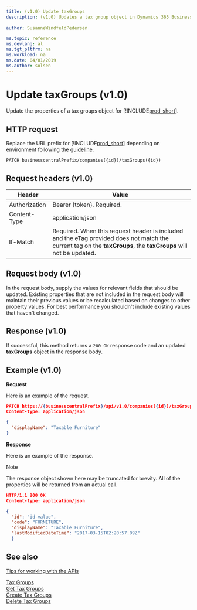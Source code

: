 ```yaml
---
title: (v1.0) Update taxGroups
description: (v1.0) Updates a tax group object in Dynamics 365 Business Central. 
 
author: SusanneWindfeldPedersen

ms.topic: reference
ms.devlang: al
ms.tgt_pltfrm: na
ms.workload: na
ms.date: 04/01/2019
ms.author: solsen
---
```


# Update taxGroups (v1.0)
Update the properties of a tax groups object for [!INCLUDE[prod_short](../../../includes/prod_short.md)].

## HTTP request
Replace the URL prefix for [!INCLUDE[prod_short](../../../includes/prod_short.md)] depending on environment following the [guideline](../../v1.0/endpoints-apis-for-dynamics.md).
```
PATCH businesscentralPrefix/companies({id})/taxGroups({id})
```

## Request headers (v1.0)

|Header|Value|
|------|-----|
|Authorization |Bearer {token}. Required.|
|Content-Type  |application/json|
|If-Match      |Required. When this request header is included and the eTag provided does not match the current tag on the **taxGroups**, the **taxGroups** will not be updated. |

## Request body (v1.0)
In the request body, supply the values for relevant fields that should be updated. Existing properties that are not included in the request body will maintain their previous values or be recalculated based on changes to other property values. For best performance you shouldn't include existing values that haven't changed.

## Response (v1.0)
If successful, this method returns a ```200 OK``` response code and an updated **taxGroups** object in the response body.

## Example (v1.0)

**Request**

Here is an example of the request.
```json
PATCH https://{businesscentralPrefix}/api/v1.0/companies({id})/taxGroups({id})
Content-type: application/json

{
  "displayName": "Taxable Furniture"
}
```

**Response**

Here is an example of the response. 

> [!NOTE]  
>   The response object shown here may be truncated for brevity. All of the properties will be returned from an actual call.

```json
HTTP/1.1 200 OK
Content-type: application/json

{
  "id": "id-value",
  "code": "FURNITURE",
  "displayName": "Taxable Furniture",
  "lastModifiedDateTime": "2017-03-15T02:20:57.09Z"
  }
```


## See also
[Tips for working with the APIs](../../../developer/devenv-connect-apps-tips.md)  

[Tax Groups](../resources/dynamics_taxgroups.md)  
[Get Tax Groups](../api/dynamics_taxgroups_get.md)  
[Create Tax Groups](../api/dynamics_create_taxgroups.md)  
[Delete Tax Groups](../api/dynamics_taxgroups_delete.md)  